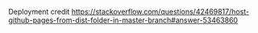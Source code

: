 Deployment credit
https://stackoverflow.com/questions/42469817/host-github-pages-from-dist-folder-in-master-branch#answer-53463860